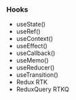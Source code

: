 ### Hooks
- useState()
- useRef()
- useContext()
- useEffect()
- useCallback()
- useMemo()
- useReducer()
- useTransition()
- Redux RTK
- ReduxQuery RTKQ
